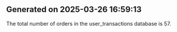 ## Generated on 2025-03-26 16:59:13

The total number of orders in the user_transactions database is 57.